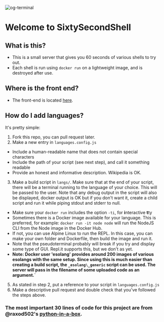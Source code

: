 ![og-terminal](https://user-images.githubusercontent.com/28996247/125796870-7e9b0206-70b5-4342-9ad2-83b343088a14.png)

# Welcome to SixtySecondShell

## What is this?
- This is a small server that gives you 60 seconds of various shells to try out.
- Each shell is run using `docker run` on a lightweight image, and is destroyed after use.

## Where is the front end?
- The front-end is located [here](https://github.com/shaunakg/sixty-seconds-of-python-frontend).

## How do I add languages?
It's pretty simple:
1. Fork this repo, you can pull request later.
2. Make a new entry in `languages.config.js`
  - Include a human-readable name that does not contain special characters
  - Include the path of your script (see next step), and call it something readable
  - Provide an honest and informative description. Wikipedia is OK.
3. Make a build script in `langs/`. Make sure that at the end of your script, there will be a terminal running to the language of your choice. This will be passed to the user. Note that any debug output in the script will also be displayed, docker output is OK but if you don't want it, create a child script and run it while piping stdout and stderr to null.
  - Make sure your `docker run` includes the option `-ti`, for **i**nteractive **t**ty
  - Sometimes there is a Docker image available for your language. This is preferred, for example: `docker run -it node node` will run the NodeJS CLI from the Node image in the Docker Hub.
  - If not, you can use Alpine Linux to run the REPL. In this case, you can make your own folder and Dockerfile, then build the image and run it.
  - Note that the pseudoterminal probably will break if you try and display some type of GUI. Repl.it supports this, but we don't as yet.
  - **Note: Docker user 'esolang' provides around 200 images of various esolangs with the same setup. Since using this is much easier than creating a build script, the `_esolang\_generic` script can be used. The server will pass in the filename of some uploaded code as an argument.`**
5. As stated in step 2, put a reference to your script in `languages.config.js`
6. Make a descriptive pull request and double check that you've followed the steps above.

### The most important 30 lines of code for this project are from @raxod502's [python-in-a-box](https://github.com/raxod502/python-in-a-box).
